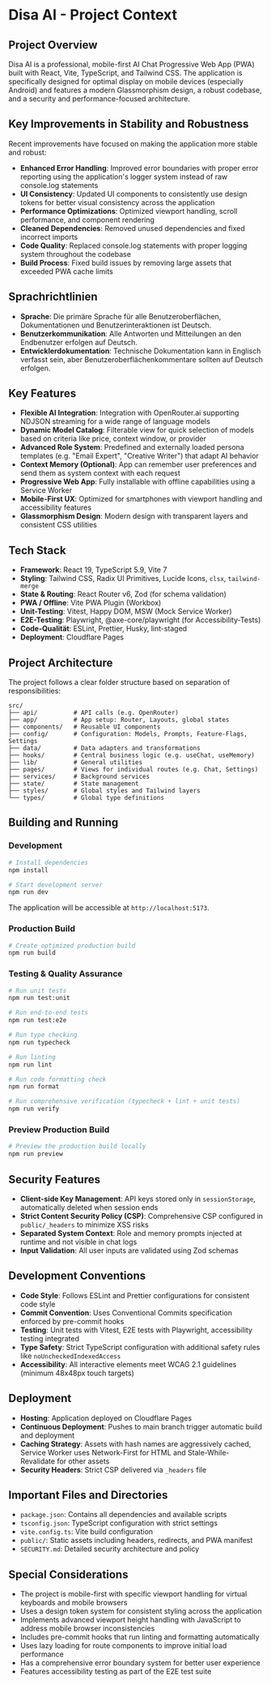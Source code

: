 # Disa AI - Project Context

## Project Overview

Disa AI is a professional, mobile-first AI Chat Progressive Web App (PWA) built with React, Vite, TypeScript, and Tailwind CSS. The application is specifically designed for optimal display on mobile devices (especially Android) and features a modern Glassmorphism design, a robust codebase, and a security and performance-focused architecture.

## Key Improvements in Stability and Robustness

Recent improvements have focused on making the application more stable and robust:

- **Enhanced Error Handling**: Improved error boundaries with proper error reporting using the application's logger system instead of raw console.log statements
- **UI Consistency**: Updated UI components to consistently use design tokens for better visual consistency across the application
- **Performance Optimizations**: Optimized viewport handling, scroll performance, and component rendering
- **Cleaned Dependencies**: Removed unused dependencies and fixed incorrect imports
- **Code Quality**: Replaced console.log statements with proper logging system throughout the codebase
- **Build Process**: Fixed build issues by removing large assets that exceeded PWA cache limits

## Sprachrichtlinien

- **Sprache**: Die primäre Sprache für alle Benutzeroberflächen, Dokumentationen und Benutzerinteraktionen ist Deutsch.
- **Benutzerkommunikation**: Alle Antworten und Mitteilungen an den Endbenutzer erfolgen auf Deutsch.
- **Entwicklerdokumentation**: Technische Dokumentation kann in Englisch verfasst sein, aber Benutzeroberflächenkommentare sollten auf Deutsch erfolgen.

## Key Features

- **Flexible AI Integration**: Integration with OpenRouter.ai supporting NDJSON streaming for a wide range of language models
- **Dynamic Model Catalog**: Filterable view for quick selection of models based on criteria like price, context window, or provider
- **Advanced Role System**: Predefined and externally loaded persona templates (e.g. "Email Expert", "Creative Writer") that adapt AI behavior
- **Context Memory (Optional)**: App can remember user preferences and send them as system context with each request
- **Progressive Web App**: Fully installable with offline capabilities using a Service Worker
- **Mobile-First UX**: Optimized for smartphones with viewport handling and accessibility features
- **Glassmorphism Design**: Modern design with transparent layers and consistent CSS utilities

## Tech Stack

- **Framework**: React 19, TypeScript 5.9, Vite 7
- **Styling**: Tailwind CSS, Radix UI Primitives, Lucide Icons, `clsx`, `tailwind-merge`
- **State & Routing**: React Router v6, Zod (for schema validation)
- **PWA / Offline**: Vite PWA Plugin (Workbox)
- **Unit-Testing**: Vitest, Happy DOM, MSW (Mock Service Worker)
- **E2E-Testing**: Playwright, @axe-core/playwright (for Accessibility-Tests)
- **Code-Qualität**: ESLint, Prettier, Husky, lint-staged
- **Deployment**: Cloudflare Pages

## Project Architecture

The project follows a clear folder structure based on separation of responsibilities:

```
src/
├── api/          # API calls (e.g. OpenRouter)
├── app/          # App setup: Router, Layouts, global states
├── components/   # Reusable UI components
├── config/       # Configuration: Models, Prompts, Feature-Flags, Settings
├── data/         # Data adapters and transformations
├── hooks/        # Central business logic (e.g. useChat, useMemory)
├── lib/          # General utilities
├── pages/        # Views for individual routes (e.g. Chat, Settings)
├── services/     # Background services
├── state/        # State management
├── styles/       # Global styles and Tailwind layers
└── types/        # Global type definitions
```

## Building and Running

### Development

```bash
# Install dependencies
npm install

# Start development server
npm run dev
```

The application will be accessible at `http://localhost:5173`.

### Production Build

```bash
# Create optimized production build
npm run build
```

### Testing & Quality Assurance

```bash
# Run unit tests
npm run test:unit

# Run end-to-end tests
npm run test:e2e

# Run type checking
npm run typecheck

# Run linting
npm run lint

# Run code formatting check
npm run format

# Run comprehensive verification (typecheck + lint + unit tests)
npm run verify
```

### Preview Production Build

```bash
# Preview the production build locally
npm run preview
```

## Security Features

- **Client-side Key Management**: API keys stored only in `sessionStorage`, automatically deleted when session ends
- **Strict Content Security Policy (CSP)**: Comprehensive CSP configured in `public/_headers` to minimize XSS risks
- **Separated System Context**: Role and memory prompts injected at runtime and not visible in chat logs
- **Input Validation**: All user inputs are validated using Zod schemas

## Development Conventions

- **Code Style**: Follows ESLint and Prettier configurations for consistent code style
- **Commit Convention**: Uses Conventional Commits specification enforced by pre-commit hooks
- **Testing**: Unit tests with Vitest, E2E tests with Playwright, accessibility testing integrated
- **Type Safety**: Strict TypeScript configuration with additional safety rules like `noUncheckedIndexedAccess`
- **Accessibility**: All interactive elements meet WCAG 2.1 guidelines (minimum 48x48px touch targets)

## Deployment

- **Hosting**: Application deployed on Cloudflare Pages
- **Continuous Deployment**: Pushes to main branch trigger automatic build and deployment
- **Caching Strategy**: Assets with hash names are aggressively cached, Service Worker uses Network-First for HTML and Stale-While-Revalidate for other assets
- **Security Headers**: Strict CSP delivered via `_headers` file

## Important Files and Directories

- `package.json`: Contains all dependencies and available scripts
- `tsconfig.json`: TypeScript configuration with strict settings
- `vite.config.ts`: Vite build configuration
- `public/`: Static assets including headers, redirects, and PWA manifest
- `SECURITY.md`: Detailed security architecture and policy

## Special Considerations

- The project is mobile-first with specific viewport handling for virtual keyboards and mobile browsers
- Uses a design token system for consistent styling across the application
- Implements advanced viewport height handling with JavaScript to address mobile browser inconsistencies
- Includes pre-commit hooks that run linting and formatting automatically
- Uses lazy loading for route components to improve initial load performance
- Has a comprehensive error boundary system for better user experience
- Features accessibility testing as part of the E2E test suite
